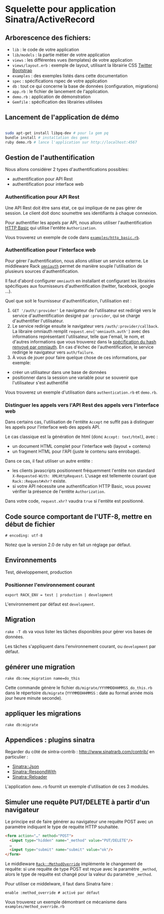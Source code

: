 Squelette pour application Sinatra/ActiveRecord
===============================================

## Arborescence des fichiers:

* `lib` : le code de votre application
* `lib/models` : la partie métier de votre application
* `views` : les différentes vues (templates) de votre application
* `views/layout.erb` : exemple de layout, utilisant la librairie CSS [Twitter
Bootstrap](http://twitter.github.com/bootstrap/)
* `examples` : des exemples listés dans cette documentation
* `spec` : spécifications rspec de votre application
* `db` : tout ce qui concerne la base de données (configuration, migrations)
* `app.rb` : le fichier de lancement de l'application.
* `demo.rb` : application de démonstration
* `Gemfile` : spécification des librairies utilisées

## Lancement de l'application de démo

```bash

sudo apt-get install libpq-dev # pour la gem pq
bundle install # installation des gems
ruby demo.rb # lance l'application sur http://localhost:4567
```

## Gestion de l'authentification

Nous allons considérer 2 types d'authentifications possibles:

* authentification pour API Rest
* authentification pour interface web

### Authentification pour API Rest

Une API Rest doit être sans état, ce qui implique de ne pas gérer de session. Le
client doit donc soumettre ses identifiants à chaque connexion.

Pour authentifier les appels par API, nous allons utiliser l'authentification
[HTTP
Basic](http://fr.wikipedia.org/wiki/HTTP_Authentification#M.C3.A9thode_Basic)
qui utilise l'entête `Authorization`.

Vous trouverez un exemple de code dans
[`examples/http_basic.rb`](examples/http_basic.rb).

### Authentification pour l'interface web

Pour gérer l'authentification, nous allons utiliser un service externe. Le
middleware Rack [`omniauth`](https://github.com/intridea/omniauth) permet de manière
souple l'utilisation de plusieurs sources d'authentification.

Il faut d'abord configurer `omniauth` en installant et configurant les
librairies spécifiques aux fournisseurs d'authentification (twitter, facebook,
google …).

Quel que soit le fournisseur d'authentification, l'utilisation est :

1. `GET '/auth/:provider'`
Le navigateur de l'utilisateur  est redirigé vers le service d'authentification
designé par `:provider`, qui se charge d'authentifier l'utilisateur.
2. Le service redirige ensuite le navigateur vers `/auth/:provider/callback`. La
   libraire omniauth remplit `request.env['omniauth.auth']` avec des
   informations représentant l'utilisateur, telle que l'email, le nom, et
   d'autres informations que vous trouverez dans la [spécification du hash
   renvoyé par
   omniauth](https://github.com/intridea/omniauth/wiki/Auth-Hash-Schema). En cas d'échec de
   l'authentification, le service redirige le navigateur vers `auth/failure`.
3. À vous de jouer pour faire quelque chose de ces informations, par exemple: 
  * créer un utilisateur dans une base de données 
  * positionner dans la session une variable pour se souvenir que l'utilisateur
  s'est authentifié

Vous trouverez un exemple d'utilisation dans `authentication.rb` et `demo.rb`.

### Distinguer les appels vers l'API Rest des appels vers l'interface web

Dans certains cas, l'utilisation de l'entête `Accept` ne suffit pas à distinguer
les appels pour l'interface web des appels API.

Le cas classique est la génération de html (donc `Accept: text/html`), avec :

* un document HTML complet pour l'interface web (layout + contenu)
* un fragment HTML pour l'API (juste le contenu sans enrobage).

Dans ce cas, il faut utiliser un autre entête :
* les clients javascripts positionnent fréquemment l'entête non standard `X-Requested-With:
XMLHttpRequest`. L'usage est tellemente courant que `Rack::Request#xhr?` existe.
* si votre API nécessite une authentification HTTP Basic, vous pouvez vérifier
la présence de l'entête `Authorization`.

Dans votre code, `request.xhr?` vaudra `true` si l'entête est positionné.

## Code source comportant de l'UTF-8, mettre en début de fichier

    # encoding: utf-8

Notez que la version 2.0 de ruby en fait un réglage par défaut.
   

## Environnements

Test, développement, production

### Positionner l'environnement courant

    export RACK_ENV = test | production | development

L'environnement par défaut est `development`.

## Migration

`rake -T db` va vous lister les tâches disponibles pour gérer vos bases de
données.

Les tâches s'appliquent dans l'environnement courant, ou `development` par
défaut.

## générer une migration

    rake db:new_migration name=do_this
   
Cette commande génère le fichier `db/migrate/YYYMMDDHHMMSS_do_this.rb` dans le
répertoire `db/migrate`
(`YYYMMDDHHMMSS` : date au format année mois jour heure minute seconde).

## appliquer les migrations

    rake db:migrate

## Appendices : plugins sinatra

Regarder du côté de sintra-contrib : http://www.sinatrarb.com/contrib/
en particulier : 

* [Sinatra::Json](http://www.sinatrarb.com/contrib/json.html) 
* [Sinatra::RespondWith](http://www.sinatrarb.com/contrib/respond_with.html)
* [Sinatra::Reloader](http://www.sinatrarb.com/contrib/reloader)

L'application `demo.rb` fournit un exemple d'utilisation de ces 3 modules.

## Simuler une requête PUT/DELETE à partir d'un navigateur

Le principe est de faire générer au navigateur une requête POST avec un
paramètre indiquant le type de requête HTTP souhaitée.

```html
<form action="…" method="POST">
  <input type="hidden" name="_method" value="PUT/DELETE"/>
  …
  <input type="submit" name="submit" value="ok"/>
</form>
```

Le middleware
[`Rack::MethodOverride`](http://rack.rubyforge.org/doc/classes/Rack/MethodOverride.html)
implémente le changement de requête: si une requête de type POST est reçue avec
le paramètre `_method`, alors le type de requête est changé pour la valeur du
paramètre `_method`.

Pour utiliser ce middelware, il faut dans Sinatra faire :

    enable :method_override # activé par défaut

Vous trouverez un exemple démontrant ce mécanisme dans
`examples/method_override.rb`


